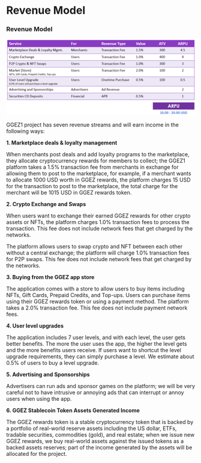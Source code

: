 # Revenue Model

### Revenue Model

![1.0% Average Transaction Fee](<../.gitbook/assets/image (10).png>)

GGEZ1 project has seven revenue streams and will earn income in the following ways:

**1.    Marketplace deals & loyalty management**

When merchants post deals and add loyalty programs to the marketplace, they allocate cryptocurrency rewards for members to collect; the GGEZ1 platform takes a 1.5% transaction fee from merchants in exchange for allowing them to post to the marketplace, for example, if a merchant wants to allocate 1000 USD worth in GGEZ rewards, the platform charges 15 USD for the transaction to post to the marketplace, the total charge for the merchant will be 1015 USD in GGEZ rewards token.

**2.    Crypto Exchange and Swaps**

When users want to exchange their earned GGEZ rewards for other crypto assets or NFTs, the platform charges 1.0% transaction fees to process the transaction. This fee does not include network fees that get charged by the networks.

The platform allows users to swap crypto and NFT between each other without a central exchange; the platform will charge 1.0% transaction fees for P2P swaps. This fee does not include network fees that get charged by the networks.

**3.    Buying from the GGEZ app store**

The application comes with a store to allow users to buy items including NFTs, Gift Cards, Prepaid Credits, and Top-ups. Users can purchase items using their GGEZ rewards token or using a payment method. The platform takes a 2.0% transaction fee. This fee does not include payment network fees.

**4.    User level upgrades**

The application includes 7 user levels, and with each level, the user gets better benefits. The more the user uses the app, the higher the level gets and the more benefits users receive. If users want to shortcut the level upgrade requirements, they can simply purchase a level. We estimate about 0.5% of users to buy a level upgrade.

**5.    Advertising and Sponsorships**

Advertisers can run ads and sponsor games on the platform; we will be very careful not to have intrusive or annoying ads that can interrupt or annoy users when using the app.

**6.    GGEZ Stablecoin Token Assets Generated Income**

The GGEZ rewards token is a stable cryptocurrency token that is backed by a portfolio of real-world reserve assets including the US dollar, ETFs, tradable securities, commodities (gold), and real estate; when we issue new GGEZ rewards, we buy real-world assets against the issued tokens as a backed assets reserves; part of the income generated by the assets will be allocated for the project.
